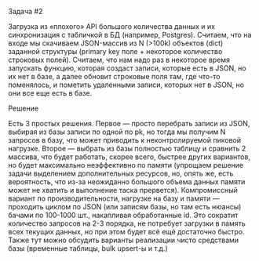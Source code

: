 Задача #2

Загрузка из «плохого» API большого количества данных и их синхронизация с табличкой в БД (например, Postgres). Считаем, что на входе мы скачиваем JSON-массив из N (>100k) объектов (dict) заданной структуры (primary key поле + некоторое количество строковых полей). Считаем, что нам надо раз в некоторое время запускать функцию, которая создаст записи, которые есть в JSON, но их нет в базе, а далее обновит строковые поля там, где что-то поменялось, и пометить удаленными записи, которых нет в JSON, но они все еще есть в базе.

Решение

Есть 3 простых решения. Первое — просто перебрать записи из JSON, выбирая из базы записи по одной по pk, но тогда мы получим N запросов в базу, что может приводить к неконтролируемой пиковой нагрузке. Второе — выбрать из базы полностью таблицу и сравнить 2 массива, что будет работать, скорее всего, быстрее других вариантов, но будет максимально неэффективно по памяти (упрощаем решение задачи выделением дополнительных ресурсов, но, опять же, есть вероятность, что из-за неожиданно большого объема данных памяти может не хватить и выполнение таска прервется). Компромиссный вариант по производительности, нагрузке на базу и памяти — проходить циклом по JSON (или записям базы, но там есть нюансы) бачами по 100-1000 шт., накапливая обработанные id. Это сократит количество запросов на 2-3 порядка, не потребует загрузки в память всех текущих данных, но при этом будет всё ещё достаточно быстро. Также тут можно обсудить варианты реализации чисто средствами базы (временные таблицы, bulk upsert-ы и т.д.)

